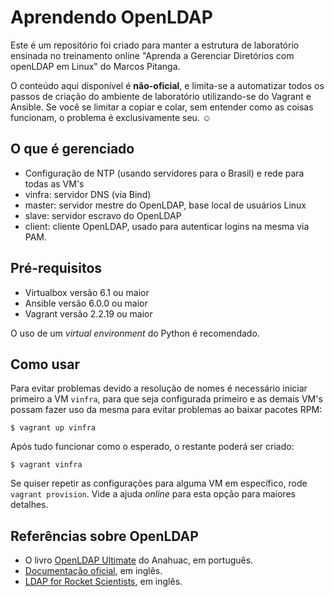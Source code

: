 # Aprendendo OpenLDAP

Este é um repositório foi criado para manter a estrutura de laboratório ensinada
no treinamento online "Aprenda a Gerenciar Diretórios com openLDAP em Linux" do
Marcos Pitanga.

O conteúdo aqui disponível é **não-oficial**, e limita-se a automatizar todos os
passos de criação do ambiente de laboratório utilizando-se do Vagrant e Ansible.
Se você se limitar a copiar e colar, sem entender como as coisas funcionam, o
problema é exclusivamente seu. ☺

## O que é gerenciado

- Configuração de NTP (usando servidores para o Brasil) e rede para todas as VM's
- vinfra: servidor DNS (via Bind)
- master: servidor mestre do OpenLDAP, base local de usuários Linux
- slave: servidor escravo do OpenLDAP
- client: cliente OpenLDAP, usado para autenticar logins na mesma via PAM.

## Pré-requisitos

- Virtualbox versão 6.1 ou maior
- Ansible versão 6.0.0 ou maior
- Vagrant versão 2.2.19 ou maior

O uso de um *virtual environment* do Python é recomendado.

## Como usar

Para evitar problemas devido a resolução de nomes é necessário iniciar primeiro
a VM `vinfra`, para que seja configurada primeiro e as demais VM's possam fazer
uso da mesma para evitar problemas ao baixar pacotes RPM:

```
$ vagrant up vinfra
```

Após tudo funcionar como o esperado, o restante poderá ser criado:

```
$ vagrant vinfra
```

Se quiser repetir as configurações para alguma VM em específico, rode
`vagrant provision`. Vide a ajuda *online* para esta opção para maiores
detalhes.

## Referências sobre OpenLDAP

- O livro [OpenLDAP Ultimate](http://www.anahuac.eu/livros-em-cc-by/) do
Anahuac, em português.
- [Documentação oficial](https://openldap.org/doc/), em inglês.
- [LDAP for Rocket Scientists](https://www.zytrax.com/books/ldap/), em inglês.
